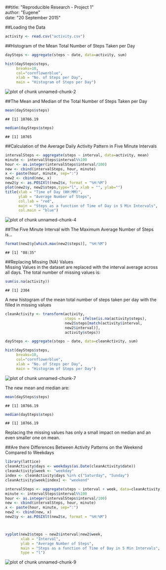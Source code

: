 ##title: "Reproducible Research - Project 1"  
author: "Eugene"  
date: "20 September 2015"  


##Loading the Data


```r
activity <- read.csv("activity.csv")
```

##Histogram of the Mean Total Number of Steps Taken per Day


```r
daySteps <- aggregate(steps ~ date, data=activity, sum)

hist(daySteps$steps, 
     breaks=10, 
     col="cornflowerblue", 
     xlab = "No. of Steps per Day", 
     main = "Histogram of Steps per Day")
```

![plot of chunk unnamed-chunk-2](figure/unnamed-chunk-2-1.png) 

##The Mean and Median of the Total Number of Steps Taken per Day


```r
mean(daySteps$steps)
```

```
## [1] 10766.19
```

```r
median(daySteps$steps)
```

```
## [1] 10765
```

##Calculation of the Average Daily Activity Pattern in Five Minute Intervals


```r
intervalSteps <- aggregate(steps ~ interval, data=activity, mean)
minute <- intervalSteps$interval%%100
hour <- as.integer(intervalSteps$interval/100)
new <- cbind(intervalSteps, hour, minute)
x <- paste(hour, minute, sep=":")
new2 <- cbind(new, x)
new2$y <- as.POSIXlt(new2$x, format = "%H:%M")
plot(new2$y, new2$steps,type="l", xlab = "", ylab="")
title(xlab = "Time of Day (HH:MM)",
      ylab = "Average Number of Steps", 
      col.lab = "red",
      main = "Steps as a function of Time of Day in 5 Min Intervals",
      col.main = "blue")
```

![plot of chunk unnamed-chunk-4](figure/unnamed-chunk-4-1.png) 

##The Five Minute Interval with The Maximum Average Number of Steps is...


```r
format(new2$y[which.max(new2$steps)], "%H:%M")
```

```
## [1] "08:35"
```

##Replacing Missing (NA) Values  
Missing Values in the dataset are replaced with the interval average across all days. The total number of missing values is:


```r
sum(is.na(activity))
```

```
## [1] 2304
```

A new histogram of the mean total number of steps taken per day with the filled in missing values


```r
cleanActivity <- transform(activity, 
                           steps = ifelse(is.na(activity$steps), 
                           new2$steps[match(activity$interval, 
                           new2$interval)], 
                           activity$steps))

daySteps <- aggregate(steps ~ date, data=cleanActivity, sum)

hist(daySteps$steps, 
     breaks=10, 
     col="cornflowerblue", 
     xlab = "No. of Steps per Day", 
     main = "Histogram of Steps per Day")
```

![plot of chunk unnamed-chunk-7](figure/unnamed-chunk-7-1.png) 

The new mean and median are:


```r
mean(daySteps$steps)
```

```
## [1] 10766.19
```

```r
median(daySteps$steps)
```

```
## [1] 10766.19
```

Replacing the missing values has only a small impact on median and an even smaller one on mean.  

##Are there Differences Between Activity Patterns on the Weekend Compared to Weekdays


```r
library(lattice)
cleanActivity$days <- weekdays(as.Date(cleanActivity$date))
cleanActivity$week <- "weekday"
index <- cleanActivity$days %in% c("Saturday", "Sunday")
cleanActivity$week[index] <- "weekend"

intervalSteps <- aggregate(steps ~ interval + week, data=cleanActivity, mean)
minute <- intervalSteps$interval%%100
hour <- as.integer(intervalSteps$interval/100)
new <- cbind(intervalSteps, hour, minute)
x <- paste(hour, minute, sep=":")
new2 <- cbind(new, x)
new2$y <- as.POSIXlt(new2$x, format = "%H:%M")



xyplot(new2$steps ~ new2$interval|new2$week, 
       xlab = "Interval",
       ylab = "Average Number of Steps", 
       main = "Steps as a function of Time of Day in 5 Min Intervals",
       type = "l")
```

![plot of chunk unnamed-chunk-9](figure/unnamed-chunk-9-1.png) 


